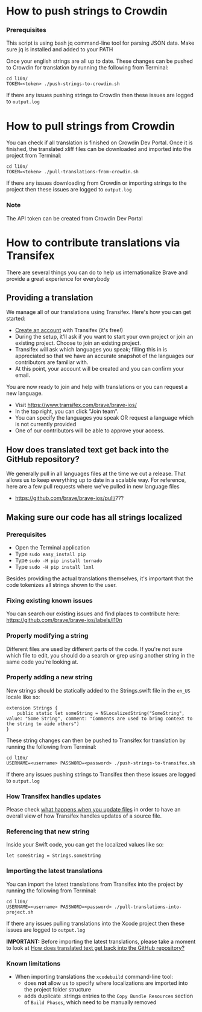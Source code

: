 # How to push strings to Crowdin

### Prerequisites
This script is using bash jq command-line tool for parsing JSON data.
Make sure jq is installed and added to your PATH
 
Once your english strings are all up to date. These changes can be pushed to Crowdin for translation by running the following from Terminal:

```
cd l10n/
TOKEN=<token> ./push-strings-to-crowdin.sh
```

If there any issues pushing strings to Crowdin then these issues are logged to ```output.log```

# How to pull strings from Crowdin
 
You can check if all translation is finished on Crowdin Dev Portal. Once it is finished, the translated xliff files can be downloaded and imported into the project from Terminal:

```
cd l10n/
TOKEN=<token> ./pull-translations-from-crowdin.sh
```

If there any issues downloading from Crowdin or importing strings to the project then these issues are logged to ```output.log```

### Note
The API token can be created from Crowdin Dev Portal 

# How to contribute translations via Transifex

There are several things you can do to help us internationalize Brave and provide a great experience for everybody

## Providing a translation

We manage all of our translations using Transifex. Here's how you can get started:
- [Create an account](https://www.transifex.com/signup/?join_project=brave-ios) with Transifex (it's free!)
- During the setup, it'll ask if you want to start your own project or join an existing project. Choose to join an existing project.
- Transifex will ask which languages you speak; filling this in is appreciated so that we have an accurate snapshot of the languages our contributors are familiar with.
- At this point, your account will be created and you can confirm your email.

You are now ready to join and help with translations or you can request a new language.
- Visit https://www.transifex.com/brave/brave-ios/
- In the top right, you can click "Join team".
- You can specify the languages you speak OR request a language which is not currently provided
- One of our contributors will be able to approve your access.

## How does translated text get back into the GitHub repository?
We generally pull in all languages files at the time we cut a release. That allows us to keep everything up to date in a scalable way.
For reference, here are a few pull requests where we've pulled in new language files

- https://github.com/brave/brave-ios/pull/???

## Making sure our code has all strings localized

### Prerequisites

* Open the Terminal application
* Type ```sudo easy_install pip```
* Type ```sudo -H pip install tornado```
* Type ```sudo -H pip install lxml```

Besides providing the actual translations themselves, it's important that the code tokenizes all strings shown to the user.

### Fixing existing known issues

You can search our existing issues and find places to contribute here:
https://github.com/brave/brave-ios/labels/l10n

### Properly modifying a string

Different files are used by different parts of the code. If you're not sure which file to edit, you should do a search or grep using another string in the same code you're looking at.

### Properly adding a new string

New strings should be statically added to the Strings.swift file in the `en_US` locale like so:

```
extension Strings {
    public static let someString = NSLocalizedString("SomeString", value: "Some String", comment: "Comments are used to bring context to the string to aide others")
}
```

These string changes can then be pushed to Transifex for translation by running the following from Terminal:

```
cd l10n/
USERNAME=<username> PASSWORD=<password> ./push-strings-to-transifex.sh
```

If there any issues pushing strings to Transifex then these issues are logged to ```output.log```

### How Transifex handles updates

Please check [what happens when you update files](https://docs.transifex.com/projects/updating-content#what-happens-when-you-update-files)
 in order to have an overall view of how Transifex handles updates of a source file.

### Referencing that new string

Inside your Swift code, you can get the localized values like so:

```
let someString = Strings.someString
```

### Importing the latest translations

You can import the latest translations from Transifex into the project by running the following from Terminal:

```
cd l10n/
USERNAME=<username> PASSWORD=<password> ./pull-translations-into-project.sh
```

If there any issues pulling translations into the Xcode project then these issues are logged to ```output.log```

**IMPORTANT:** Before importing the latest translations, please take a moment to look at [How does translated text get back into the GitHub repository?](#how-does-translated-text-get-back-into-the-github-repository?)

### Known limitations

* When importing translations the ```xcodebuild``` command-line tool:
    * does __not__ allow us to specify where localizations are imported into the project folder structure
    * adds duplicate .strings entries to the ```Copy Bundle Resources``` section of ```Build Phases```, which need to be manually removed

